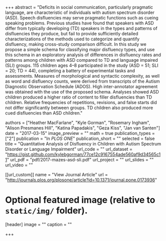 +++
abstract = "Deficits in social communication, particularly pragmatic language, are characteristic of individuals with autism spectrum disorder (ASD). Speech disfluencies may serve pragmatic functions such as cueing speaking problems. Previous studies have found that speakers with ASD differ from typically developing (TD) speakers in the types and patterns of disfluencies they produce, but fail to provide sufficiently detailed characterizations of the methods used to categorize and quantify disfluency, making cross-study comparison difficult. In this study we propose a simple schema for classifying major disfluency types, and use this schema in an exploratory analysis of differences in disfluency rates and patterns among children with ASD compared to TD and language impaired (SLI) groups. 115 children ages 4–8 participated in the study (ASD = 51; SLI = 20; TD = 44), completing a battery of experimental tasks and assessments. Measures of morphological and syntactic complexity, as well as word and disfluency counts, were derived from transcripts of the Autism Diagnostic Observation Schedule (ADOS). High inter-annotator agreement was obtained with the use of the proposed schema. Analyses showed ASD children produced a higher ratio of content to filler disfluencies than TD children. Relative frequencies of repetitions, revisions, and false starts did not differ significantly between groups. TD children also produced more cued disfluencies than ASD children."

authors = ["Heather MacFarlane", "Kyle Gorman", "Rosemary Ingham", "Alison Presmanes Hill", "Katina Papadakis", "Geza Kiss", "Jan van Santen"]
date = "2017-03-15"
image_preview = ""
math = true
publication_types = ["2"]
publication = "In *PLOS ONE*"
publication_short = ""
selected = false
title = "Quantitative Analysis of Disfluency in Children with Autism Spectrum Disorder or Language Impairment"
url_code = ""
url_dataset = "https://gist.github.com/kylebgorman/77ce12c9167554ade560af9d34565c11"
url_pdf = "pdf/2017-mazes-asd-sli.pdf"
url_project = ""
url_slides = ""
url_video = ""

[[url_custom]]
name = "View Journal Article"
url = "http://journals.plos.org/plosone/article?id=10.1371/journal.pone.0173936"

# Optional featured image (relative to `static/img/` folder).
[header]
image = ""
caption = ""

+++
